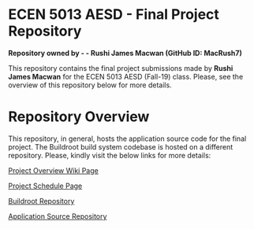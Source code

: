 # ECEN 5013 AESD - Final Project Repository

**Repository owned by -  - Rushi James Macwan (GitHub ID: MacRush7)**

This repository contains the final project submissions made by **Rushi James Macwan** for the ECEN 5013 AESD (Fall-19) class. Please, see the overview of this repository below for more details.

# Repository Overview

This repository, in general, hosts the application source code for the final project. The Buildroot build system codebase is hosted on a different repository. Please, kindly visit the below links for more details:

[Project Overview Wiki Page](https://github.com/cu-ecen-5013/final-project-assignment-sast7580/wiki/Project-Overview)

[Project Schedule Page](https://github.com/cu-ecen-5013/final-project-assignment-sast7580/wiki/Final-Project-Assignment-Schedule-Page)

[Buildroot Repository](https://github.com/cu-ecen-5013/final-project-assignment-sast7580)

[Application Source Repository](https://github.com/cu-ecen-5013/final-project-assignment-MacRush7)
